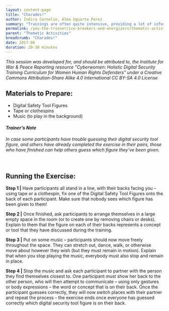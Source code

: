 ```yaml
---
layout: content-page
title: "Charades!"
author: Indira Cornelio, Alma Uguarte Perez
summary: "Trainings are often quite intensive, providing a lot of information to absorb in a relatively short time. This exercise is tool that you can use to test participants’ knowledge and comprehension while simultaneously offering a fun and relaxing environment for de-stressing."
permalink: /you-the-trainer/ice-breakers-and-energizers/thematic-activities/charades/
parent: "Thematic Activities"
breadcrumb: "Charades!"
date: 2017-06
duration: 20-30 minutes
---
```

*This session was developed for, and should be attributed to, the Institute for War & Peace Reporting resource "Cyberwomen: Holistic Digital Security Training Curriculum for Women Human Rights Defenders" under a Creative Commons Attribution-Share Alike 4.0 International CC BY-SA 4.0 License*

## Materials to Prepare: 
- Digital Safety Tool Figures
- Tape or clothespins
- Music (to play in the background)

#### *Trainer's Note*
*In case some participants have trouble guessing their digital security tool figure, and others have already completed the exercise in their pairs, those who have finished can help others guess which figure they’ve been given.*
<br><br>
 
## Running the Exercise:
**Step 1 |** Have participants all stand in a line, with their backs facing you – using tape or a clothespin, fix one of the Digital Safety Tool Figures onto the back of each participant. Make sure that nobody sees which figure has been given to them!

**Step 2 |** Once finished, ask participants to arrange themselves in a large empty space in the room (or to create one by removing chairs or desks). Explain to them that the figure on each of their backs represents a concept or tool that they have discussed during the training.

**Step 3 |** Put on some music – participants should now move freely throughout the space. They can stretch out, dance, walk, or otherwise move about however they wish (but they must remain in motion). Explain that when you stop playing the music, everybody must also stop and remain in place.

**Step 4 |** Stop the music and ask each participant to partner with the person they find themselves closest to. One participant must show her back to the other person, who will then attempt to communicate – using only gestures or body expressions – the word or concept that is on their back. Once the participant guesses correctly, they will now switch places with their partner and repeat the process - the exercise ends once everyone has guessed correctly which digital security tool figure is on their back.

